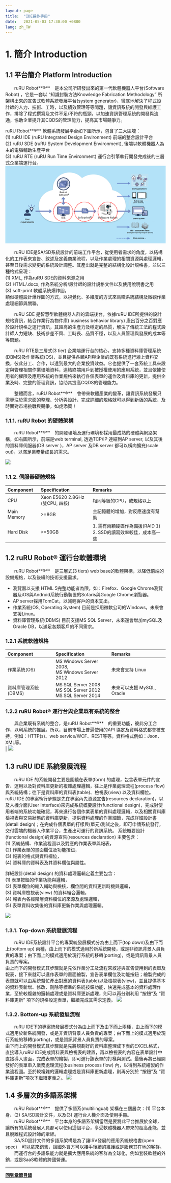 ```yaml
---
layout: page
title:  "IDE操作手冊"
date:   2021-05-03 17:30:00 +0800
lang: zh_TW
---
```


# **1. 簡介 Introduction**
## **1.1 平台簡介 Platform Introduction**  
　　ruRU Robot**®**　是本公司所研發出來的第一代軟體機器人平台(Software Robot) ，它是一套以 “知識封裝方法Knowledge Fabrication Methodology” 所架構出來的宣告式軟體系統發展平台(system generator)，徹底地解決了程式設計師的人力、技術、工時，以及績效管理等等問題，讓資訊系統的開發與維護工作，排除了程式撰寫及文件不足/不符的瓶頸，以加速資訊管理系統的開發與流通，協助企業提升其CQDS的管理能力，提高其市場競爭力。

ruRU Robot**®** 軟體系統發展平台如下圖所示，包含了三大區塊：<br>
(1) ruRU IDE (ruRU Integrated Design Environment) 前端的整合設計平台<br>
(2) ruRU SDE (ruRU System Development Environment), 後端以軟體機器人為主的電腦輔助生產平台<br>
(3) ruRU RTE (ruRU Run Time Environment) 運行台引擎執行開發完成後的三層式企業端運行台。
<br>
![](images/01.1-1.png)

　　ruRU IDE是SA/SD系統設計的前端工作平台，從使用者需求的角度，以結構化的工作表來宣告、敘述及定義商業流程，以及作業處理的相關資源與處理邏輯，甚至日後需求變更的系統設計調整。其產出就是完整的結構化設計規格書，並以三種格式呈現：<br>
(1) XML, 作為ruRU SDE的資料來源之用 <br>
(2) HTML/.docx, 作為系統分析/設計師的設計規格文件以及使用說明書之用 <br>
(3) soft-print 軟體系統爆炸圖，<br>
類似硬體設計爆炸圖的方式，以視覺化、多維度的方式來鳥瞰系統結構及微觀作業處理細節與關聯。

　　ruRU SDE 是智慧型軟體機器人群的雲端後台，依據ruRU IDE所提供的設計規格資訊，結合作業行為物件庫( business behavior library) 產出百分之百對應於設計規格之運行資訊，其超高的生產力及穩定的品質，解決了傳統工法的程式設計師人力短缺、技術參差不齊、工時長、品質不穩，以及人員管理與發展的成本等等問題。

　　ruRU RTE是三層式(3 tier) 企業端運行台的核心，支持多種資料庫管理系統(DBMS)及作業系統(OS)，並且提供各類API與企業的既有系統進行線上資料交換，彼此分工、合作，以達到最大的企業投資效益。它也提供了一套系統工具來設定與管理相關作業環境資料，連結終端用戶到被授權使用的應用系統，並且依據使用者的權限及應用系統的作業規格來執行各個表單的運作及資料庫的更新，提供企業及時、完整的管理資訊，協助其提高CQDS的管理能力。

　　整體而言，ruRU Robot**®**　會帶來軟體產業的變革，讓資訊系統發展只需專注於需求面的整理、分析與設計，完成詳細的規格就可以得到新版的系統，及時面對市場挑戰與競爭，如虎添翼！

### 1.1.1. **ruRU Robot 的硬體架構**
　　ruRU Robot**®**　的開發環境及運行環境都採用最成熟的硬體與網路架構，如右圖所示，前端是web terminal, 透過TCP/IP 連結到AP server, 以及其後的資料庫伺服器(DB server )，AP server 及DB server 都可以橫向擴充(scale out)，以滿足業務量成長的需求。

![](images/01.1.1-1.png)

### 1.1.2. **伺服器硬體規格**

|**Component**|**Specification**|**Remarks**|
| :- | :- | :- |
|CPU|Xeon E5620 2.8GHz　<br>(雙CPU, 四核)|相同等級的CPU，或規格以上|
|Main Memory|>=8GB|主記憶體的增加，對反應速度有幫助|
|Hard Disk|>=50GB|1. 需有兩顆硬碟作為備援(RAID 1)<br>2. SSD的讀寫效率較佳，成本高一些<br>|


## **1.2 ruRU Robot® 運行台軟體環境**
　　ruRU Robot**®**　是三層式(3 tiers) web base的軟體架構，以降低前端的設備規格，以及後續的技術支援需求。
* 瀏覽器以支援 HTML 5完整功能者為限，如：Firefox、Google Chrome瀏覽器及iOS與Android系統行動裝置的Sofaris與Google Chrome瀏覽器。
* AP server採用TomCat，以減輕客戶的資本支出。
* 作業系統(OS, Operating System) 目前是採用微軟公司的Windows，未來會支援Linux。
* 資料庫管理系統(DBMS) 目前支援MS SQL Server，未來還會增加mySQL及Oracle DB，以滿足各類客戶的不同需求。


### 1.2.1 **系統軟體規格**

|**Component**|**Specification**|**Remarks**|
| :- | :- | :- |
|作業系統(OS)|MS Windows Server 2008, <br>MS Windows Server 2012<br>|未來會支持 Linux|
|資料庫管理系統(DBMS)|MS SQL Server 2008<br>MS SQL Server 2012<br>MS SQL Server 2014<br>|未來可以支援 MySQL, Oracle|


### 1.2.2 **ruRU Robot® 運行台與企業既有系統的整合**
　　與企業既有系統的整合，是ruRU Robot**®**　的重要功能，彼此分工合作，以利系統的推展。所以，目前市場上普遍使用的API 協定及資料格式都會被支持，例如：HTTP(s)、web service/WCF、REST等等。資料格式例如：Json、XML等。<br>|
![](images/01.2.2-1.png)


## 1.3 **ruRU IDE 系統發展流程**
　　ruRU IDE 的系統開發主要是圍繞在表單(form) 的處理，包含表單元件的宣告、運用以及對資料庫更新的複雜處理邏輯，往上是作業處理流程(process flow) 與系統結構；往下是資料庫的資料表(table)、檢視表(view) 以及資料欄位。<br>ruRU IDE 的專案執行步驟是先在專案內先資源宣告(resources declaration)，以及人機介面(User Interface)來完成系統概要設計(functional design)，完成對使用者端的系統功能確認，再來進行各個作業表單的資料處理邏輯，以及相關資料庫檢視表與交易狀態的資料庫更新，提供資料處理的作業細節，完成詳細設計書(detail design)；在完成各個表單的打樣與(單元)測試之後，即可申請系統發行，交付雲端的機器人作業平台，生產出可運行的資訊系統。
系統概要設計(functional design)的資源宣告(resources declaration) 主要包含：<br>
(1) 系統結構、作業流程圖以及對應的作業表單與報表，<br>
(2) 作業表單的畫面欄位及功能按鈕，<br>
(3) 報表的格式與資料欄位，<br>
(4) 資料庫的資料表及其資料欄位與屬性。<br>

詳細設計(detail design) 的資料處理邏輯定義主要包含：<br>
(1) 表單按鈕的作業功能與邏輯，<br>
(2) 表單欄位的輸入輔助與檢核，欄位間的資料更新時機與邏輯，<br>
(3) 資料庫檢視表(view) 的資料組合邏輯，<br>
(4) 報表內各經階層資料欄位的來源及處理邏輯，<br>
(5) 表單資料收集後的資料庫更新作業與處理邏輯。<br>

![](images/01.3-1.png)

### 1.3.1. **Top-down 系統發展流程**
　　ruRU IDE系統設計平台的專案統發展模式分為由上而下(top down)及由下而上(bottom up) 兩種，由上而下的模式適用於新系統開發，或是非資訊背景人員負責的專案；由下而上的模式適用於現行系統的移轉(porting)，或是資訊背景人員負責的專案。<br>由上而下的開發模式其步驟就是先依作業分工及流程來敘述與宣告使用到的表單及報表，接下來就可以進作表單的畫面繪製，宣告表單欄位及功能按鈕；繪製完成的表單就可以由系統幫忙產出對應的資料表(table)以及檢視表(view)，並且提供基本的資料表新增、修改、刪除等標準的系統按鈕功能，快速完成基本的資料處理作業，至於較複雜的邏輯處理或是資料庫更新處理，則可以再分別利用 ”按鈕”及 “資料庫更新” 項下的規格設定表單，繼續完成其需求定義。
![](images/01.3.1-1.png)

### 1.3.2. **Bottom-up 系統發展流程**
　　ruRU IDE下的專案統發展模式分為由上而下及由下而上兩種，由上而下的模式適用於新系統開發，或是非資訊背景人員負責的專案；由下而上的模式適用於現行系統的移轉(porting)，或是資訊背景人員負責的專案。<br>由下而上的開發模式其步驟就是先將規劃好的資料庫整理成下表的EXCEL格式，直接導入ruRU IDE完成資料表與檢視表的建置，再以檢視表的內容在表單設計中直接導入畫面，完成表單的繪製，即可進行該表單的打樣與測試。最後再將已經開發好的表單串入業務處理流程(business process flow) 內，以得到系統繪製的作業流程圖。至於較複雜的邏輯處理或是資料庫更新處理，則再分別於 “按鈕”及 “資料庫更新”項次下繼續定義之。
![](images/01.3.1-2.png)

## **1.4 多層次的多語系架構**
　　ruRU Robot**®**　提供了多語系(multilingual) 架構在三個層次：(1) 平台本身、(2) SA/SD設計文件，以及(3) 運行台人機介面及使用手冊。<br>
　　ruRU Robot**®**　平台本身的多語系架構當然是要將此平台推展於全球，讓所有的系統發展人員都可以使用這個平台，享受軟體機器人帶來的超高產能，並且脫離程式設計師的牽絆。<br>
　　SA/SD設計文件的多語系架構是為了讓ISV發展的應用系統規格書(open spec)　可以拿來銷售，讓國外買方可以接手後續的維護或是服務其在地的客群。<br>
　　而運行台的多語系能力就是擴大應用系統的客群為全球化，例如套裝軟體的外銷，或是SaaS軟體的跨國營運。

---
[**回到章節目錄**](index.html#MainMenu)